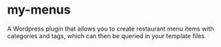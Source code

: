 # my-menus
A Wordpress plugin that allows you to create restaurant menu items with categories and tags, which can then be queried in your template files.
